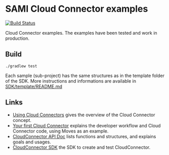 SAMI Cloud Connector examples
==============================

[![Build Status](https://travis-ci.org/samsungsamiio/sami-cloudconnector-samples.svg?branch=master)](https://travis-ci.org/samsungsamiio/sami-cloudconnector-samples)

Cloud Connector examples. The examples have been tested and work in production.

Build
-----

```
./gradlew test
```

Each sample (sub-project) has the same structures as in the template folder of the SDK.
More instructions and informations are available in [SDK/template/README.md](https://github.com/samsungsamiio/sami-cloudconnector-sdk/blob/master/template/README.md)
 
Links
-----

 * [Using Cloud Connectors](https://developer.samsungsami.io/sami/sami-documentation/using-cloud-connectors.html) gives the overview of the Cloud Connector concept.
 * [Your first Cloud Connector](https://developer.samsungsami.io/sami/demos-tools/your-first-cloud-connector.html) explains the developer workflow and Cloud Connector code, using Moves as an example.
 * [CloudConnector API Doc](http://samsungsamiio.github.io/sami-cloudconnector-sdk/apidoc/) lists functions and structures, and explains goals and usages.
 * [CloudConnector SDK](http://samsungsamiio.github.io/sami-cloudconnector-sdk/) the SDK to create and test CloudConnector.


